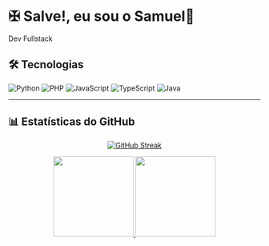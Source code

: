 # ✠ Salve!, eu sou o Samuel👋
 
Dev Fullstack

## 🛠️ Tecnologias
![Python](https://img.shields.io/badge/Python-FFD43B?style=for-the-badge&logo=python&logoColor=blue)
![PHP](https://img.shields.io/badge/PHP-777BB4?style=for-the-badge&logo=php&logoColor=white)
![JavaScript](https://img.shields.io/badge/JavaScript-F7DF1E?style=for-the-badge&logo=javascript&logoColor=black)
![TypeScript](https://img.shields.io/badge/TypeScript-3178C6?style=for-the-badge&logo=typescript&logoColor=white)
![Java](https://img.shields.io/badge/Java-ED8B00?style=for-the-badge&logo=java&logoColor=white)

---

## 📊 Estatísticas do GitHub

<div align="center">

[![GitHub Streak](https://streak-stats.demolab.com/?user=sammuell3&theme=onedark&border_radius=8.5)](https://git.io/streak-stats)

</div>
<div align="center">

<a href="https://github.com/sammuell3">
  <img height="160em" src="https://github-readme-stats.vercel.app/api?username=sammuell3&show_icons=true&theme=onedark&hide=prs&hide_rank=true&count_private=true"/>
</a>
<a href="https://github.com/sammuell3">
  <img height="160em" src="https://github-readme-stats.vercel.app/api/top-langs/?username=sammuell3&layout=compact&theme=onedark"/>
</a>

</div>


